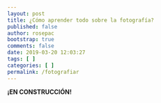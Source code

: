 ```yaml
---
layout: post
title: ¿Cómo aprender todo sobre la fotografía?
published: false
author: rosepac
bootstrap: true
comments: false
date: 2019-03-20 12:03:27
tags: [ ]
categories: [ ]
permalink: /fotografiar
---
```

**¡EN CONSTRUCCIÓN!**